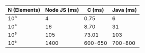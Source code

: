 | N (Elements) | Node JS (ms)    | C (ms)   | Java (ms)    |
|--------------|-----------------|----------|--------------|
| 10³          | 4               | 0.75     | 6            |
| 10⁴          | 16              | 8.70     | 31           |
| 10⁵          | 105             | 73.01    | 103          |
| 10⁶          | 1400            | 600-650  | 700-800      |
